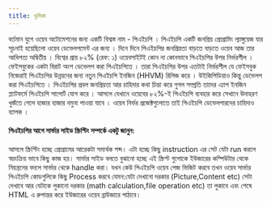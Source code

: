 ```yaml
---
title: ভুমিকা
---
```


বর্তমান যুগে ওয়েব অটোমেশনের জন্য একটি বিশ্বস্ত নাম - পিএইচপি । পিএইচপি একটি জনপ্রিয় প্রোগ্রামিং ল্যাঙ্গুয়েজ যার সূচনাই হয়েছিলো ওয়েব ডেভেলপমেন্ট এর জন্য । দিনে দিনে পিএইচপির জনপ্রিয়তা বাড়তে বাড়তে ওয়েব আজ তার আধিপত্য অদ্বিতীয় । বিশ্বের প্রায় ৮২% (রেফ: ১) ওয়েবসাইটই কোন না কোনভাবে পিএইচপির উপর নির্ভরশীল । ফেইসবুকের একটা বিরাট অংশ ডেভেলপ করা পিএইচপিতে । তারা পিএইচপির উপর এতটাই নির্ভরশীল যে ফেইসবুক নিজেরাই পিএইচপির উন্নয়নের জন্য নতুন পিএইচপি ইনজিন (HHVM) রিলিজ করে । উইকিপিডিয়াও কিন্তু ডেভেলপ করা পিএইচপিতে । পিএইচপির প্রবল জনপ্রিয়তা আর চাহিদার কথা চিন্তা করে গুগল সম্প্রতি তাদের এ্যাপ ইনজিন প্ল্যাটফর্মে পিএইচপি সাপোর্ট যোগ করে । আসলে যেখানে ওয়েবের ৮২%-ই পিএইচপি ব্যবহার করে সেখানে উদাহরণ খুজঁতে গেলে হাজার হাজার নমুনা পাওয়া যাবে । ওয়েব নির্ভর প্রজেক্টগুলোতে তাই পিএইচপি ডেভেলপারদের চাহিদাও ব্যাপক ।

#### পিএইচপির আগে সার্ভার সাইড স্ক্রিপ্টিং সম্পর্কে একটু জানুন:
আসলে স্ক্রিপ্টিং হচ্ছে প্রোগ্রামের আরেকটা সমার্থক শব্দ। এটা হচ্ছে কিছু instruction এর সেট যেটা run করলে স্বয়ংক্রিয় ভাবে কিছু কাজ হয়। সার্ভার সাইড বলতে বুঝানো হচ্ছে এই স্ক্রিপ্ট গুলোকে ইউজারের কম্পিউটার থেকে নিয়ন্ত্রনের বদলে সার্ভার থেকে handle করা। যখন কেউ পিএইচপি ওয়েব পেজ ভিজিট করবে তখন ওয়েব সার্ভার পিএইচপি কোডগুলিকে কিছু Process করবে যেমন:যেটা দেখানো দরকার (Picture,Content etc) সেটা দেখাবে আর যেটাকে লুকানো দরকার (math calculation,file operation etc) তা লুকাবে এবং শেষে HTML এ রুপান্তর করে ইউজারের ওয়েব ব্রাউজারে পাঠাবে।